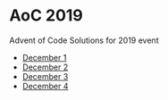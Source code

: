 # AoC 2019
Advent of Code Solutions for 2019 event

* [December 1](2019/01/)
* [December 2](2019/02/)
* [December 3](2019/03/)
* [December 4](2019/04/)
<!-- * [December 5](2019/05/) -->
<!-- * [December 6](2019/06/) -->
<!-- * [December 7](2019/07/) -->
<!-- * [December 8](2019/08/) -->
<!-- * [December 9](2019/09/) -->
<!-- * [December 10](2019/010/) -->
<!-- * [December 11](2019/011/) -->
<!-- * [December 12](2019/012/) -->
<!-- * [December 13](2019/013/) -->
<!-- * [December 14](2019/014/) -->
<!-- * [December 15](2019/015/) -->
<!-- * [December 16](2019/016/) -->
<!-- * [December 17](2019/017/) -->
<!-- * [December 18](2019/018/) -->
<!-- * [December 19](2019/019/) -->
<!-- * [December 20](2019/020/) -->
<!-- * [December 21](2019/021/) -->
<!-- * [December 22](2019/022/) -->
<!-- * [December 23](2019/023/) -->
<!-- * [December 24](2019/024/) -->
<!-- * [December 25](2019/025/) -->
